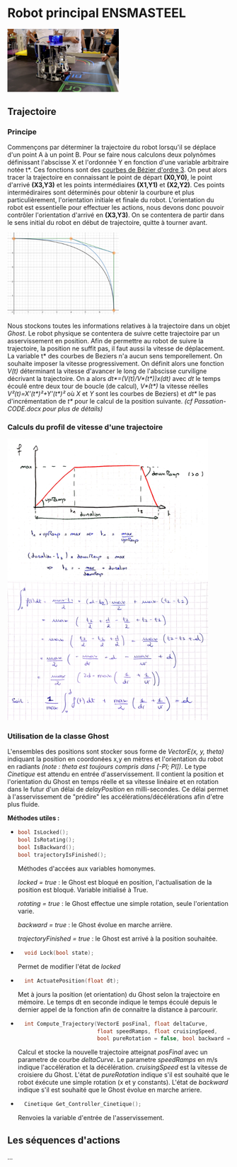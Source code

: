 # Robot principal ENSMASTEEL

<img src="./Doc/EnsmaSteel_Bot.png" width="50%">

## Trajectoire

### Principe

Commençons par déterminer la trajectoire du robot lorsqu'il se déplace d'un point A à un point B. Pour se faire nous calculons deux polynômes définissant l'abscisse X et l'ordonnée Y en fonction d'une variable arbitraire notée t*. Ces fonctions sont des [courbes de Bézier d'ordre 3](https://www.desmos.com/calculator/cahqdxeshd "Bezier viewer"). On peut alors tracer la trajectoire en connaissant le point de départ __(X0,Y0)__, le point d'arrivé __(X3,Y3)__ et les points intermédiaires __(X1,Y1)__ et __(X2,Y2)__. Ces points intermédiraires sont déterminés pour obtenir la courbure et plus particulièrement, l'orientation initiale et finale du robot.
L'orientation du robot est essentielle pour effectuer les actions, nous devons donc pouvoir contrôler l'orientation d'arrivé en __(X3,Y3)__. On se contentera de partir dans le sens initial du robot en début de trajectoire, quitte à tourner avant.

<img src="./Doc/BezierCurve_Exp.PNG" width="50%">

Nous stockons toutes les informations relatives à la trajectoire dans un objet _Ghost_. Le robot physique se contentera de suivre cette trajectoire par un asservissement en position. Afin de permettre au robot de suivre la trajectoire, la position ne suffit pas, il faut aussi la vitesse de déplacement. La variable t* des courbes de Beziers n'a aucun sens temporellement. On souhaite imposer la vitesse progressivement. On définit alors une fonction _V(t)_ déterminant la vitesse d'avancer le long de l'abscisse curviligne décrivant la trajectoire. On a alors _dt*=(V(t)/V*(t*))x(dt)_ avec _dt_ le temps écoulé entre deux tour de boucle (de calcul), _V*(t*)_ la vitesse réelles _V*²(t*)=X’(t*)²+Y’(t*)²_ où _X_ et _Y_ sont les courbes de Beziers) et _dt*_ le pas d'incrémentation de _t*_ pour le calcul de la position suivante. _(cf Passation-CODE.docx pour plus de détails)_

### Calculs du profil de vitesse d'une trajectoire

<img src="./Doc/SpeedRamp_Def.jpg" width="90%">

<img src="./Doc/Trajectory_length_math.jpg" width="90%">


### Utilisation de la classe __Ghost__

L'ensembles des positions sont stocker sous forme de _VectorE(x, y, theta)_ indiquant la position en coordonées x,y en mètres et l'orientation du robot en radiants _(note : theta est toujours compris dans [-PI; PI])_. Le type _Cinetique_ est attendu en entrée d'asservissement. Il contient la position et l'orientation du Ghost en temps réelle et sa vitesse linéaire et en rotation dans le futur d'un délai de _delayPosition_ en milli-secondes. Ce délai permet à l'asservissement de "prédire" les accélérations/décélérations afin d'etre plus fluide.

__Méthodes utiles :__

*   ```c++
    bool IsLocked();
    bool IsRotating();
    bool IsBackward();
    bool trajectoryIsFinished();
    ```

    Méthodes d'accées aux variables homonymes.

    _locked = true_ : le Ghost est bloqué en position, l'actualisation de la position est bloqué. Variable initialisé à True.

    _rotating = true_ : le Ghost effectue une simple rotation, seule l'orientation varie.

    _backward = true_ : le Ghost évolue en marche arrière.

    _trajectoryFinished = true_ : le Ghost est arrivé à la position souhaitée.

* ```c++
    void Lock(bool state);
    ```

    Permet de modifier l'état de _locked_

* ```c++
    int ActuatePosition(float dt);
    ```

    Met à jours la position (et orientation) du Ghost selon la trajectoire en mémoire. Le temps dt en seconde indique le temps écoulé depuis le dernier appel de la fonction afin de connaitre la distance à parcourir.

* ```c++
    int Compute_Trajectory(VectorE posFinal, float deltaCurve, 
                           float speedRamps, float cruisingSpeed, 
                           bool pureRotation = false, bool backward = false);
    ```

    Calcul et stocke la nouvelle trajectoire atteignat _posFinal_ avec un parametre de courbe _deltaCurve_. Le parametre _speedRamps_ en m/s indique l'accélération et la décélération. _cruisingSpeed_ est la vitesse de croisiere du Ghost. L'état de _pureRotation_ indique s'il est souhaité que le robot éxécute une simple rotation (x et y constants). L'état de _backward_ indique s'il est souhaité que le Ghost évolue en marche arriere.

* ```c++
    Cinetique Get_Controller_Cinetique();
    ```

    Renvoies la variable d'entrée de l'asservissement.

## Les séquences d'actions

...
